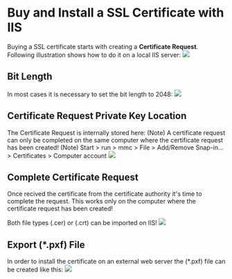 # Buy and Install a SSL Certificate with IIS
Buying a SSL certificate starts with creating a **Certificate Request**. Following illustration shows how to do it on a local IIS server:
![](/assets/ssl-certificate-request.png)

## Bit Length
In most cases it is necessary to set the bit length to 2048:
![](/assets/ssl-certificate-request-bit-length.png)

## Certificate Request Private Key Location
The Certificate Request is internally stored here:
(Note)
A certificate request can only be completed on the same computer where the certificate request has been created!
(Note)
Start > run > mmc > File > Add/Remove Snap-in... > Certificates > Computer account
![](/assets/ssl-certificate-request-location.png)

## Complete Certificate Request
Once recived the certificate from the certificate authority it's time to complete the request. This works only on the computer where the certificate request has been created!

Both file types (.cer) or (.crt) can be imported on IIS!
![](/assets/ssl-certificate-request-complete.png)

## Export (*.pxf) File
In order to install the certificate on an external web server the (*.pxf) file can be created like this:
![](/assets/ssl-certificate-export-pxf.png)
